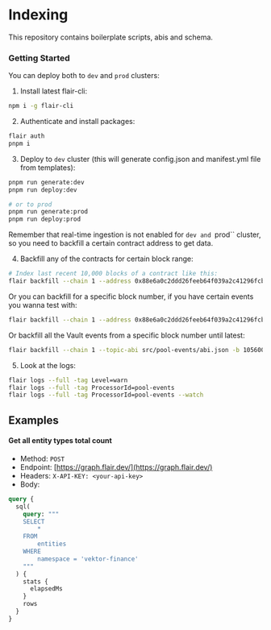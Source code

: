 # Indexing

This repository contains boilerplate scripts, abis and schema.

### Getting Started

You can deploy both to `dev` and `prod` clusters:

1. Install latest flair-cli:

```bash
npm i -g flair-cli
```

2. Authenticate and install packages:

```bash
flair auth
pnpm i
```

3. Deploy to `dev` cluster (this will generate config.json and manifest.yml file from templates):

```bash
pnpm run generate:dev
pnpm run deploy:dev

# or to prod
pnpm run generate:prod
pnpm run deploy:prod
```

Remember that real-time ingestion is not enabled for `dev and `prod`` cluster, so you need to backfill a certain contract address to get data.

4. Backfill any of the contracts for certain block range:

```bash
# Index last recent 10,000 blocks of a contract like this:
flair backfill --chain 1 --address 0x88e6a0c2ddd26feeb64f039a2c41296fcb3f5640 -d backward --max-blocks 10000
```

Or you can backfill for a specific block number, if you have certain events you wanna test with:

```bash
flair backfill --chain 1 --address 0x88e6a0c2ddd26feeb64f039a2c41296fcb3f5640 -b 105626185
```

Or backfill all the Vault events from a specific block number until latest:

```bash
flair backfill --chain 1 --topic-abi src/pool-events/abi.json -b 105600000 --max-blocks 1000000
```

5. Look at the logs:

```bash
flair logs --full -tag Level=warn
flair logs --full -tag ProcessorId=pool-events
flair logs --full -tag ProcessorId=pool-events --watch
```

## Examples

#### Get all entity types total count

- Method: `POST`
- Endpoint: [https://graph.flair.dev/](https://graph.flair.dev/)
- Headers: `X-API-KEY: <your-api-key>`
- Body:

```graphql
query {
  sql(
    query: """
    SELECT
        *
    FROM
        entities
    WHERE
        namespace = 'vektor-finance'
    """
  ) {
    stats {
      elapsedMs
    }
    rows
  }
}
```
